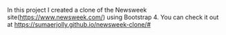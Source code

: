 In this project I created a clone of the Newsweek site(https://www.newsweek.com/) using Bootstrap 4.
You can check it out at https://sumaerjolly.github.io/newsweek-clone/#
